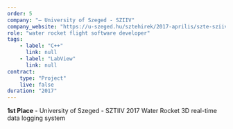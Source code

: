 ```yaml
---
order: 5
company: "— University of Szeged - SZIIV"
company_website: "https://u-szeged.hu/sztehirek/2017-aprilis/szte-sziiv-programjat?objectParentFolderId=50256"
role: "water rocket flight software developer"
tags: 
    - label: "C++"
      link: null
    - label: "LabView"
      link: null
contract:
    type: "Project" 
    live: false
duration: "2017"
---
```

**1st Place** - University of Szeged - SZTIIV 2017 Water Rocket 3D real-time data logging system